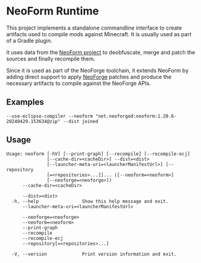 # NeoForm Runtime

This project implements a standalone commandline interface to create artifacts used to compile mods against Minecraft.
It is usually used as part of a Gradle plugin.

It uses data from the [NeoForm project](https://github.com/neoforged/NeoForm) to deobfuscate, merge and patch the
sources and finally recompile them.

Since it is used as part of the NeoForge toolchain, it extends NeoForm by adding direct support to
apply [NeoForge](https://github.com/neoforged/NeoForge) patches and produce the necessary artifacts to compile against
the NeoForge APIs.

## Examples

```
--use-eclipse-compiler --neoform "net.neoforged:neoform:1.20.6-20240429.153634@zip" --dist joined
```

## Usage

```
Usage: neoform [-hV] [--print-graph] [--recompile] [--recompile-ecj]
               [--cache-dir=<cacheDir>] --dist=<dist>
               [--launcher-meta-uri=<launcherManifestUrl>] [--repository
               [=<repositories>...]]... ([--neoform=<neoform>]
               [--neoforge=<neoforge>])
      --cache-dir=<cacheDir>

      --dist=<dist>
  -h, --help                Show this help message and exit.
      --launcher-meta-uri=<launcherManifestUrl>

      --neoforge=<neoforge>
      --neoform=<neoform>
      --print-graph
      --recompile
      --recompile-ecj
      --repository[=<repositories>...]

  -V, --version             Print version information and exit.
```
